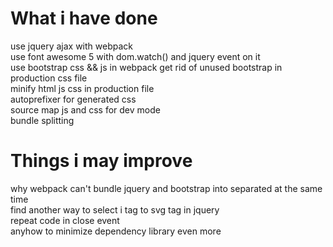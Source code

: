 # What i have done  
use jquery ajax with webpack  
use font awesome 5 with dom.watch() and jquery event on it  
use bootstrap css && js in webpack
get rid of unused bootstrap in production css file  
minify html js css in production file  
autoprefixer for generated css  
source map js and css for dev mode  
bundle splitting  

# Things i may improve  
why webpack can't bundle jquery and bootstrap into separated at the same time  
find another way to select i tag to svg tag in jquery  
repeat code in close event  
anyhow to minimize dependency library even more